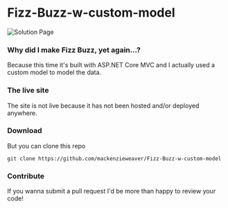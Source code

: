 # Fizz-Buzz-w-custom-model
 
![Solution Page](https://github.com/mackenzieweaver/Fizz-Buzz-w-custom-model/blob/main/DragonLearnModels/fizzbuzzcustommodel.png)

### Why did I make Fizz Buzz, yet again...?

Because this time it's built with ASP.NET Core MVC and I actually used a custom model to model the data.

### The live site

The site is not live because it has not been hosted and/or deployed anywhere.

### Download 

But you can clone this repo

`git clone https://github.com/mackenzieweaver/Fizz-Buzz-w-custom-model`

### Contribute

If you wanna submit a pull request I'd be more than happy to review your code!
